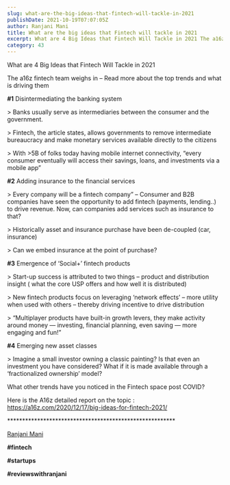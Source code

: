 ```yaml
---
slug: what-are-the-big-ideas-that-fintech-will-tackle-in-2021
publishDate: 2021-10-19T07:07:05Z
author: Ranjani Mani
title: What are the big ideas that Fintech will tackle in 2021 
excerpt: What are 4 Big Ideas that Fintech Will Tackle in 2021 The a16z fintech team weighs in – Read more about the top trends and what is driving them #1 Disintermediating the banking system > Banks usually serve as intermediaries between the consumer and the government. > Fintech, the article states, allows governments to remove  ... 
category: 43
---
```


What are 4 Big Ideas that Fintech Will Tackle in 2021

The a16z fintech team weighs in – Read more about the top trends and what is driving them

**#1** Disintermediating the banking system

\> Banks usually serve as intermediaries between the consumer and the government.

\> Fintech, the article states, allows governments to remove intermediate bureaucracy and make monetary services available directly to the citizens

\> With >5B of folks today having mobile internet connectivity, “every consumer eventually will access their savings, loans, and investments via a mobile app”

**#2** Adding insurance to the financial services

\> Every company will be a fintech company” – Consumer and B2B companies have seen the opportunity to add fintech (payments, lending..) to drive revenue. Now, can companies add services such as insurance to that?

\> Historically asset and insurance purchase have been de-coupled (car, insurance)

\> Can we embed insurance at the point of purchase?

**#3** Emergence of ‘Social+’ fintech products

\> Start-up success is attributed to two things – product and distribution insight ( what the core USP offers and how well it is distributed)

\> New fintech products focus on leveraging ‘network effects’ – more utility when used with others – thereby driving incentive to drive distribution

\> “Multiplayer products have built-in growth levers, they make activity around money — investing, financial planning, even saving — more engaging and fun!”

**#4** Emerging new asset classes

\> Imagine a small investor owning a classic painting? Is that even an investment you have considered? What if it is made available through a ‘fractionalized ownership’ model?

What other trends have you noticed in the Fintech space post COVID?

Here is the A16z detailed report on the topic : https://a16z.com/2020/12/17/big-ideas-for-fintech-2021/

\*\*\*\*\*\*\*\*\*\*\*\*\*\*\*\*\*\*\*\*\*\*\*\*\*\*\*\*\*\*\*\*\*\*\*\*\*\*\*\*\*\*\*\*\*\*\*\*\*\*\*\*\*\*\*\*

[Ranjani Mani](https://www.linkedin.com/feed/#)

**#fintech**

**#startups**

**#reviewswithranjani**